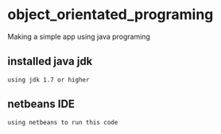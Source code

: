 # object_orientated_programing
Making a simple app using java programing
## installed java jdk 
`using jdk 1.7 or higher`
## netbeans IDE
`using netbeans to run this code`
